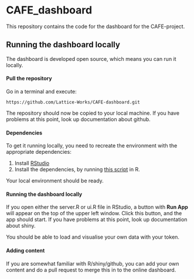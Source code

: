 # CAFE_dashboard

This repository contains the code for the dashboard for the CAFE-project.

## Running the dashboard locally

The dashboard is developed open source, which means you can run it locally.

#### Pull the repository

Go in a terminal and execute:

```
https://github.com/Lattice-Works/CAFE-dashboard.git
```

The repository should now be copied to your local machine.
If you have problems at this point, look up documentation about github.

#### Dependencies

To get it running locally, you need to recreate the environment with the appropriate dependencies:

1. Install [RStudio](https://www.rstudio.com/)
2. Install the dependencies, by running [this script](https://github.com/Lattice-Works/shiny/blob/master/install_dependencies.R) in R.

Your local environment should be ready.

#### Running the dashboard locally

If you open either the server.R or ui.R file in RStudio, a button with **Run App** will appear on the top of the upper left window.  Click this button, and the app should start.
If you have problems at this point, look up documentation about shiny.

You should be able to load and visualise your own data with your token.

#### Adding content

If you are somewhat familiar with R/shiny/github, you can add your own content and do a pull request to merge this in to the online dashboard.
